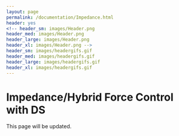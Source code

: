 ```yaml
---
layout: page
permalink: /documentation/Impedance.html
header: yes
<!-- header_sm: images/Header.png
header_med: images/Header.png
header_large: images/Header.png
header_xl: images/Header.png -->
header_sm: images/headergifs.gif
header_med: images/headergifs.gif
header_large: images/headergifs.gif
header_xl: images/headergifs.gif
--- 
```

<h1>Impedance/Hybrid Force Control with DS</h1>

This page will be updated. 